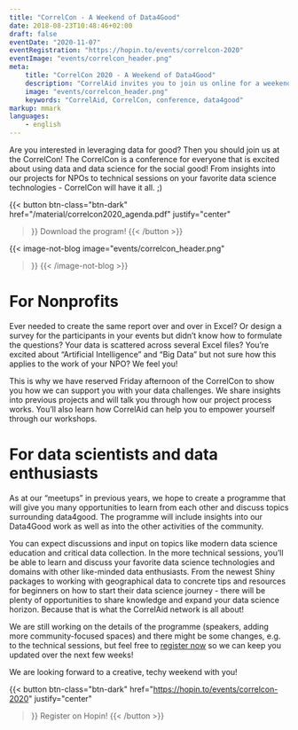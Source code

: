 ```yaml
---
title: "CorrelCon - A Weekend of Data4Good"
date: 2018-08-23T10:48:46+02:00
draft: false
eventDate: "2020-11-07"
eventRegistration: "https://hopin.to/events/correlcon-2020"
eventImage: "events/correlcon_header.png"
meta:
    title: "CorrelCon 2020 - A Weekend of Data4Good"
    description: "CorrelAid invites you to join us online for a weekend of Data4Good from November 6-8. Doesn't matter if you're a data enthusiast, an interested NPO or just someone who likes attending conferences with nice people!"
    image: "events/correlcon_header.png"
    keywords: "CorrelAid, CorrelCon, conference, data4good"
markup: mmark
languages: 
    - english
---
```


Are you interested in leveraging data for good? Then you should join us at the CorrelCon! The CorrelCon is a conference for everyone that is excited about using data and data science for the social good! From insights into our projects for NPOs to technical sessions on your favorite data science technologies - CorrelCon will have it all. ;) 


{{< button 
    btn-class="btn-dark"
    href="/material/correlcon2020_agenda.pdf"
    justify="center"
>}}
Download the program!
{{< /button >}}

{{< image-not-blog 
    image="events/correlcon_header.png"
>}}
{{< /image-not-blog  >}}


# For Nonprofits

Ever needed to create the same report over and over in Excel? Or design a survey for the participants in your events but didn’t know how to formulate the questions? Your data is scattered across several Excel files? You’re excited about “Artificial Intelligence” and “Big Data” but not sure how this applies to the work of your NPO? We feel you! 

This is why we have reserved Friday afternoon of the CorrelCon to show you how we can support you with your data challenges. We share insights into previous projects and will talk you through how our project process works. You’ll also learn how CorrelAid can help you to empower yourself through our workshops. 


# For data scientists and data enthusiasts

As at our “meetups” in previous years, we hope to create a programme that will give you many opportunities to learn from each other and discuss topics surrounding data4good. The programme will include insights into our Data4Good work as well as into the other activities of the community.

You can expect discussions and input on topics like modern data science education and critical data collection. In the more technical sessions, you’ll be able to learn and discuss your favorite data science technologies and domains with other like-minded data enthusiasts. From the newest Shiny packages to working with geographical data to concrete tips and resources for beginners on how to start their data science journey - there will be plenty of opportunities to share knowledge and expand your data science horizon. Because that is what the CorrelAid network is all about!

We are still working on the details of the programme (speakers, adding more community-focused spaces) and there might be some changes, e.g. to the technical sessions, but feel free to [register now](https://hopin.to/events/correlcon-2020) so we can keep you updated over the next few weeks!

We are looking forward to a creative, techy weekend with you!

{{< button 
    btn-class="btn-dark"
    href="https://hopin.to/events/correlcon-2020"
    justify="center"
>}}
Register on Hopin!
{{< /button >}}

